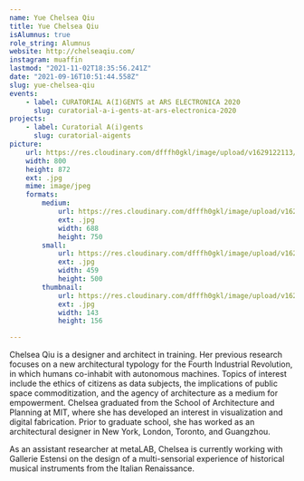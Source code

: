 ```yaml
---
name: Yue Chelsea Qiu
title: Yue Chelsea Qiu
isAlumnus: true
role_string: Alumnus
website: http://chelseaqiu.com/
instagram: muaffin
lastmod: "2021-11-02T18:35:56.241Z"
date: "2021-09-16T10:51:44.558Z"
slug: yue-chelsea-qiu
events:
    - label: CURATORIAL A(I)GENTS at ARS ELECTRONICA 2020
      slug: curatorial-a-i-gents-at-ars-electronica-2020
projects:
    - label: Curatorial A(i)gents
      slug: curatorial-aigents
picture:
    url: https://res.cloudinary.com/dfffh0gkl/image/upload/v1629122113/chelsea_58001980d3.jpg
    width: 800
    height: 872
    ext: .jpg
    mime: image/jpeg
    formats:
        medium:
            url: https://res.cloudinary.com/dfffh0gkl/image/upload/v1629122115/medium_chelsea_58001980d3.jpg
            ext: .jpg
            width: 688
            height: 750
        small:
            url: https://res.cloudinary.com/dfffh0gkl/image/upload/v1629122115/small_chelsea_58001980d3.jpg
            ext: .jpg
            width: 459
            height: 500
        thumbnail:
            url: https://res.cloudinary.com/dfffh0gkl/image/upload/v1629122114/thumbnail_chelsea_58001980d3.jpg
            ext: .jpg
            width: 143
            height: 156

---
```

Chelsea Qiu is a designer and architect in training. Her previous research focuses on a new architectural typology for the Fourth Industrial Revolution, in which humans co-inhabit with autonomous machines. Topics of interest include the ethics of citizens as data subjects, the implications of public space commoditization, and the agency of architecture as a medium for empowerment. Chelsea graduated from the School of Architecture and Planning at MIT, where she has developed an interest in visualization and digital fabrication. Prior to graduate school, she has worked as an architectural designer in New York, London, Toronto, and Guangzhou.

As an assistant researcher at metaLAB, Chelsea is currently working with Gallerie Estensi on the design of a multi-sensorial experience of historical musical instruments from the Italian Renaissance.